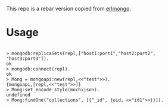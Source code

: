 This repo is a rebar version copied from [erlmongo](https://github.com/SergejJurecko/erlmongo).


# Usage

```

> mongodb:replicaSets(repl,["host1:port1","host2:port2", "host3:port3"]).
ok
> mongodb:connect(repl).
ok
> Mong = mongoapi:new(repl,<<"test">>).
{mongoapi,[repl,<<"test">>]}
> Mong:set_encode_style(mochijson).
undefined
> Mong:findOne("collections", [{"_id", {oid, <<"id1">>}}]).

```
